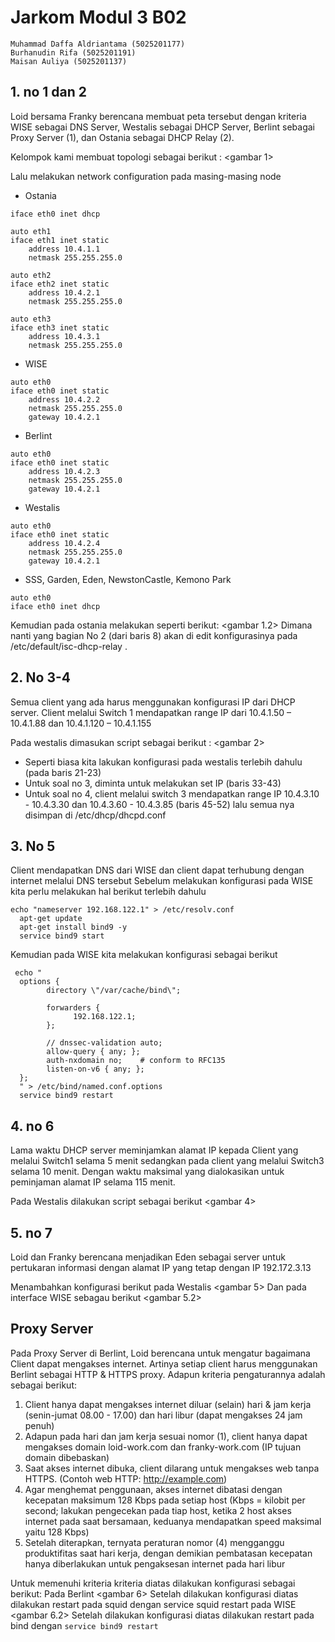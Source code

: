 # Jarkom Modul 3 B02
```
Muhammad Daffa Aldriantama (5025201177)
Burhanudin Rifa (5025201191)
Maisan Auliya (5025201137)
```

## 1.  no 1 dan 2
Loid bersama Franky berencana membuat peta tersebut dengan kriteria WISE sebagai DNS Server, Westalis sebagai DHCP Server, Berlint sebagai Proxy Server (1), dan Ostania sebagai DHCP Relay (2).

Kelompok kami membuat topologi sebagai berikut :
<gambar 1>


Lalu melakukan network configuration pada masing-masing node

- Ostania
```auto eth0
iface eth0 inet dhcp

auto eth1
iface eth1 inet static
	address 10.4.1.1
	netmask 255.255.255.0

auto eth2
iface eth2 inet static
	address 10.4.2.1
	netmask 255.255.255.0

auto eth3
iface eth3 inet static
	address 10.4.3.1
	netmask 255.255.255.0
```
- WISE 
```
auto eth0
iface eth0 inet static
	address 10.4.2.2
	netmask 255.255.255.0
	gateway 10.4.2.1
```
- Berlint
```
auto eth0
iface eth0 inet static
	address 10.4.2.3
	netmask 255.255.255.0
	gateway 10.4.2.1

```
- Westalis
```
auto eth0
iface eth0 inet static
	address 10.4.2.4
	netmask 255.255.255.0
	gateway 10.4.2.1

```
- SSS, Garden, Eden, NewstonCastle, Kemono Park
```
auto eth0
iface eth0 inet dhcp

```

Kemudian pada ostania melakukan seperti berikut:
<gambar 1.2>
Dimana nanti yang bagian No 2 (dari baris 8) akan di edit konfigurasinya pada /etc/default/isc-dhcp-relay .

## 2. No 3-4
Semua client yang ada harus menggunakan konfigurasi IP dari DHCP server. Client melalui Switch 1 mendapatkan range IP dari 10.4.1.50 – 10.4.1.88 dan 10.4.1.120 – 10.4.1.155 

Pada westalis dimasukan script sebagai berikut :
<gambar 2>
- Seperti biasa kita lakukan konfigurasi pada westalis terlebih dahulu (pada baris 21-23)
- Untuk soal no 3, diminta untuk melakukan set IP (baris 33-43)
- Untuk soal no 4, client melalui switch 3 mendapatkan range IP 10.4.3.10 - 10.4.3.30 dan 10.4.3.60 - 10.4.3.85 (baris 45-52) lalu semua nya disimpan di /etc/dhcp/dhcpd.conf

## 3. No 5
Client mendapatkan DNS dari WISE dan client dapat terhubung dengan internet melalui DNS tersebut
Sebelum melakukan konfigurasi pada WISE kita perlu melakukan hal berikut terlebih dahulu
```
echo "nameserver 192.168.122.1" > /etc/resolv.conf
  apt-get update
  apt-get install bind9 -y
  service bind9 start

```
Kemudian pada WISE kita melakukan konfigurasi sebagai berikut
```
 echo "
  options {
        directory \"/var/cache/bind\";
        
        forwarders {
              192.168.122.1;
        };
        
        // dnssec-validation auto;
        allow-query { any; };
        auth-nxdomain no;    # conform to RFC135
        listen-on-v6 { any; };
  };
  " > /etc/bind/named.conf.options
  service bind9 restart

```

## 4. no 6
Lama waktu DHCP server meminjamkan alamat IP kepada Client yang melalui Switch1 selama 5 menit sedangkan pada client yang melalui Switch3 selama 10 menit. Dengan waktu maksimal yang dialokasikan untuk peminjaman alamat IP selama 115 menit.

Pada Westalis dilakukan script sebagai berikut
<gambar 4>
## 5. no 7
Loid dan Franky berencana menjadikan Eden sebagai server untuk pertukaran informasi dengan alamat IP yang tetap dengan IP 192.172.3.13

Menambahkan konfigurasi berikut pada Westalis
<gambar 5>
Dan pada interface WISE sebagau berikut
<gambar 5.2>

## Proxy Server
Pada Proxy Server di Berlint, Loid berencana untuk mengatur bagaimana Client dapat mengakses internet. Artinya setiap client harus menggunakan Berlint sebagai HTTP & HTTPS proxy. Adapun kriteria pengaturannya adalah sebagai berikut:

1. Client hanya dapat mengakses internet diluar (selain) hari & jam kerja (senin-jumat 08.00 - 17.00) dan hari libur (dapat mengakses 24 jam penuh)
2. Adapun pada hari dan jam kerja sesuai nomor (1), client hanya dapat mengakses domain loid-work.com dan franky-work.com (IP tujuan domain dibebaskan)
3. Saat akses internet dibuka, client dilarang untuk mengakses web tanpa HTTPS. (Contoh web HTTP: http://example.com)
4. Agar menghemat penggunaan, akses internet dibatasi dengan kecepatan maksimum 128 Kbps pada setiap host (Kbps = kilobit per second; lakukan pengecekan pada tiap host, ketika 2 host akses internet pada saat bersamaan, keduanya mendapatkan speed maksimal yaitu 128 Kbps)
5. Setelah diterapkan, ternyata peraturan nomor (4) mengganggu produktifitas saat hari kerja, dengan demikian pembatasan kecepatan hanya diberlakukan untuk pengaksesan internet pada hari libur

Untuk memenuhi kriteria kriteria diatas dilakukan konfigurasi sebagai berikut: Pada Berlint
<gambar 6>
Setelah dilakukan konfigurasi diatas dilakukan restart pada squid dengan service squid restart pada WISE
<gambar 6.2>
Setelah dilakukan konfigurasi diatas dilakukan restart pada bind dengan 
```service bind9 restart```
